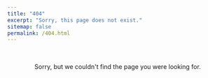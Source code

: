 ```yaml
---
title: "404"
excerpt: "Sorry, this page does not exist."
sitemap: false
permalink: /404.html
---
```


<div style="padding: 2rem; text-align: center;">
  Sorry, but we couldn't find the page you were looking for.
</div>
